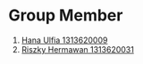 # Group Member
1. <a href="https://github.com/applepie25">Hana Ulfia  1313620009</a>
2. <a href="https://github.com/riszkyhermawan">Riszky Hermawan  1313620031</a>

